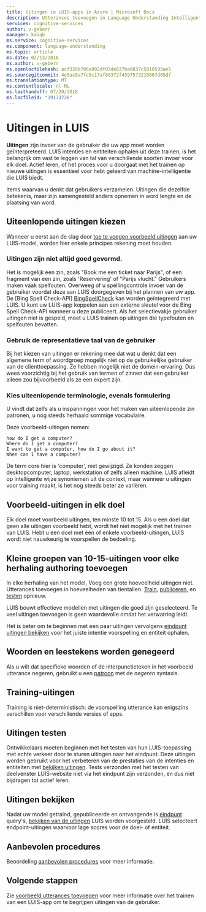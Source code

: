 ```yaml
---
title: Uitingen in LUIS-apps in Azure | Microsoft Docs
description: Utterances toevoegen in Language Understanding Intelligent Service (LUIS)-apps.
services: cognitive-services
author: v-geberr
manager: kaiqb
ms.service: cognitive-services
ms.component: language-understanding
ms.topic: article
ms.date: 02/13/2018
ms.author: v-geberr
ms.openlocfilehash: acf328b706a992df03de837ba8837c5810593ae5
ms.sourcegitcommit: 4e5ac8a7fc5c17af68372f4597573210867d05df
ms.translationtype: MT
ms.contentlocale: nl-NL
ms.lasthandoff: 07/20/2018
ms.locfileid: "39173738"
---
```

# <a name="utterances-in-luis"></a>Uitingen in LUIS

**Uitingen** zijn invoer van de gebruiker die uw app moet worden geïnterpreteerd. LUIS intenties en entiteiten ophalen uit deze trainen, is het belangrijk om vast te leggen van tal van verschillende soorten invoer voor elk doel. Actief leren, of het proces voor u doorgaat met het trainen op nieuwe uitingen is essentieel voor hebt geleerd van machine-intelligentie die LUIS biedt.

Items waarvan u denkt dat gebruikers verzamelen. Uitingen die dezelfde betekenis, maar zijn samengesteld anders opnemen in word lengte en de plaatsing van word. 

## <a name="how-to-choose-varied-utterances"></a>Uiteenlopende uitingen kiezen
Wanneer u eerst aan de slag door [toe te voegen voorbeeld uitingen](luis-how-to-add-example-utterances.md) aan uw LUIS-model, worden hier enkele principes rekening moet houden.

### <a name="utterances-arent-always-well-formed"></a>Uitingen zijn niet altijd goed gevormd.
Het is mogelijk een zin, zoals "Book me een ticket naar Parijs", of een fragment van een zin, zoals 'Reservering' of "Parijs vlucht."  Gebruikers maken vaak spelfouten. Overweeg of u spellingcontrole invoer van de gebruiker voordat deze aan LUIS doorgegeven bij het plannen van uw app. De [Bing Spell Check-API] [ BingSpellCheck] kan worden geïntegreerd met LUIS. U kunt uw LUIS-app koppelen aan een externe sleutel voor de Bing Spell Check-API wanneer u deze publiceert. Als het selectievakje gebruiker uitingen niet is gespeld, moet u LUIS trainen op uitingen die typefouten en spelfouten bevatten.

### <a name="use-the-representative-language-of-the-user"></a>Gebruik de representatieve taal van de gebruiker
Bij het kiezen van uitingen er rekening mee dat wat u denkt dat een algemene term of woordgroep mogelijk niet op de gebruikelijke gebruiker van de clienttoepassing. Ze hebben mogelijk niet de domein-ervaring. Dus wees voorzichtig bij het gebruik van termen of zinnen dat een gebruiker alleen zou bijvoorbeeld als ze een expert zijn.

### <a name="choose-varied-terminology-as-well-as-phrasing"></a>Kies uiteenlopende terminologie, evenals formulering
U vindt dat zelfs als u inspanningen voor het maken van uiteenlopende zin patronen, u nog steeds herhaald sommige vocabulaire.

Deze voorbeeld-uitingen nemen:
```
how do I get a computer?
Where do I get a computer?
I want to get a computer, how do I go about it?
When can I have a computer? 
```
De term core hier is 'computer', niet gewijzigd. Ze konden zeggen desktopcomputer, laptop, werkstation of zelfs alleen machine. LUIS afleidt op intelligente wijze synoniemen uit de context, maar wanneer u uitingen voor training maakt, is het nog steeds beter ze variëren.

## <a name="example-utterances-in-each-intent"></a>Voorbeeld-uitingen in elk doel
Elk doel moet voorbeeld uitingen, ten minste 10 tot 15. Als u een doel dat geen alle uitingen voorbeeld hebt, wordt het niet mogelijk met het trainen van LUIS. Hebt u een doel met één of enkele voorbeeld-uitingen, LUIS wordt niet nauwkeurig te voorspellen de bedoeling. 

## <a name="add-small-groups-of-10-15-utterances-for-each-authoring-iteration"></a>Kleine groepen van 10-15-uitingen voor elke herhaling authoring toevoegen
In elke herhaling van het model, Voeg een grote hoeveelheid uitingen niet. Utterances toevoegen in hoeveelheden van tientallen. [Train](luis-how-to-train.md), [publiceren](luis-how-to-publish-app.md), en [testen](luis-interactive-test.md) opnieuw.  

LUIS bouwt effectieve modellen met uitingen die goed zijn geselecteerd. Te veel uitingen toevoegen is geen waardevolle omdat het verwarring leidt.  

Het is beter om te beginnen met een paar uitingen vervolgens [eindpunt uitingen bekijken](luis-how-to-review-endoint-utt.md) voor het juiste intentie voorspelling en entiteit ophalen.

## <a name="ignoring-words-and-punctuation"></a>Woorden en leestekens worden genegeerd
Als u wilt dat specifieke woorden of de interpunctieteken in het voorbeeld utterance negeren, gebruikt u een [patroon](luis-concept-patterns.md#pattern-syntax) met de _negeren_ syntaxis. 

## <a name="training-utterances"></a>Training-uitingen
Training is niet-deterministisch: de voorspelling utterance kan enigszins verschillen voor verschillende versies of apps.

## <a name="testing-utterances"></a>Uitingen testen 

Ontwikkelaars moeten beginnen met het testen van hun LUIS-toepassing met echte verkeer door te sturen uitingen naar het eindpunt. Deze uitingen worden gebruikt voor het verbeteren van de prestaties van de intenties en entiteiten met [bekijken uitingen](luis-how-to-review-endoint-utt.md). Tests verzonden met het testen van deelvenster LUIS-website niet via het eindpunt zijn verzonden, en dus niet bijdragen tot actief leren. 

## <a name="review-utterances"></a>Uitingen bekijken
Nadat uw model getraind, gepubliceerde en ontvangende is [eindpunt](luis-glossary.md#endpoint) query's, [bekijken van de uitingen](luis-how-to-review-endoint-utt.md) LUIS worden voorgesteld. LUIS selecteert endpoint-uitingen waarvoor lage scores voor de doel- of entiteit. 

## <a name="best-practices"></a>Aanbevolen procedures
Beoordeling [aanbevolen procedures](luis-concept-best-practices.md) voor meer informatie.

## <a name="next-steps"></a>Volgende stappen
Zie [voorbeeld utterances toevoegen](luis-how-to-add-example-utterances.md) voor meer informatie over het trainen van een LUIS-app om te begrijpen uitingen van de gebruiker.

[BingSpellCheck]: https://docs.microsoft.com/azure/cognitive-services/bing-spell-check/proof-text